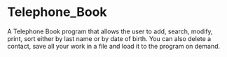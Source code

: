 # Telephone_Book

A Telephone Book program that allows the user to add, search, modify, print, sort either by last name or by date of birth. You can also delete a contact, save all your work in a file and load it to the program on demand.